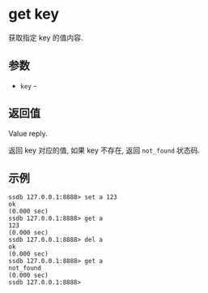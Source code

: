 # get key

获取指定 key 的值内容.

## 参数

* `key` - 

## 返回值

Value reply.

返回 key 对应的值, 如果 key 不存在, 返回 `not_found` 状态码.

## 示例

	ssdb 127.0.0.1:8888> set a 123
	ok
	(0.000 sec)
	ssdb 127.0.0.1:8888> get a
	123
	(0.000 sec)
	ssdb 127.0.0.1:8888> del a
	ok
	(0.000 sec)
	ssdb 127.0.0.1:8888> get a
	not_found
	(0.000 sec)
	ssdb 127.0.0.1:8888> 
